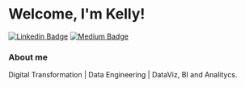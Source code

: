 # Welcome, I'm Kelly!

[![Linkedin Badge](https://img.shields.io/badge/LinkedIn-0077B5?style=for-the-badge&logo=linkedin&logoColor=white&link=https://www.linkedin.com/in/kedecastro/)](https://www.linkedin.com/in/castrokelly/)
[![Medium Badge](https://img.shields.io/badge/Medium-12100E?style=for-the-badge&logo=medium&logoColor=white&link=https://medium.com/@kellydecastro)](https://kellydecastro.medium.com/)

### About me

Digital Transformation | Data Engineering | DataViz, BI and Analitycs.
